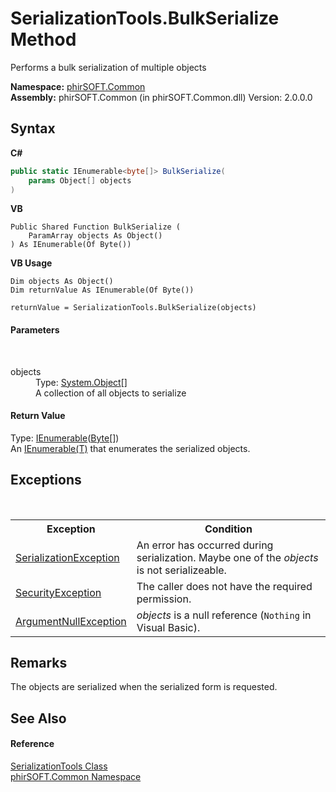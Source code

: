 # SerializationTools.BulkSerialize Method 
 

Performs a bulk serialization of multiple objects

**Namespace:**&nbsp;<a href="e822f0a1-f524-76ce-c72d-9a62b8c4e673">phirSOFT.Common</a><br />**Assembly:**&nbsp;phirSOFT.Common (in phirSOFT.Common.dll) Version: 2.0.0.0

## Syntax

**C#**<br />
``` C#
public static IEnumerable<byte[]> BulkSerialize(
	params Object[] objects
)
```

**VB**<br />
``` VB
Public Shared Function BulkSerialize ( 
	ParamArray objects As Object()
) As IEnumerable(Of Byte())
```

**VB Usage**<br />
``` VB Usage
Dim objects As Object()
Dim returnValue As IEnumerable(Of Byte())

returnValue = SerializationTools.BulkSerialize(objects)
```


#### Parameters
&nbsp;<dl><dt>objects</dt><dd>Type: <a href="http://msdn2.microsoft.com/en-us/library/e5kfa45b" target="_blank">System.Object</a>[]<br />A collection of all objects to serialize</dd></dl>

#### Return Value
Type: <a href="http://msdn2.microsoft.com/en-us/library/9eekhta0" target="_blank">IEnumerable</a>(<a href="http://msdn2.microsoft.com/en-us/library/yyb1w04y" target="_blank">Byte</a>[])<br />An <a href="http://msdn2.microsoft.com/en-us/library/9eekhta0" target="_blank">IEnumerable(T)</a> that enumerates the serialized objects.

## Exceptions
&nbsp;<table><tr><th>Exception</th><th>Condition</th></tr><tr><td><a href="http://msdn2.microsoft.com/en-us/library/akw26cdk" target="_blank">SerializationException</a></td><td>An error has occurred during serialization. Maybe one of the *objects* is not serializeable.</td></tr><tr><td><a href="http://msdn2.microsoft.com/en-us/library/yx0zh807" target="_blank">SecurityException</a></td><td>The caller does not have the required permission.</td></tr><tr><td><a href="http://msdn2.microsoft.com/en-us/library/27426hcy" target="_blank">ArgumentNullException</a></td><td>*objects* is a null reference (`Nothing` in Visual Basic).</td></tr></table>

## Remarks
The objects are serialized when the serialized form is requested.

## See Also


#### Reference
<a href="07f96595-94d5-7ac8-669d-c7a132fc682e">SerializationTools Class</a><br /><a href="e822f0a1-f524-76ce-c72d-9a62b8c4e673">phirSOFT.Common Namespace</a><br />